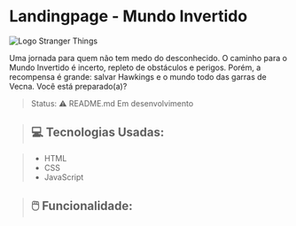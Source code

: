 # Landingpage - Mundo Invertido 

![Logo Stranger Things](https://www.pngegg.com/en/png-fptzg)

<p> Uma jornada para quem não tem medo do desconhecido. O caminho para o Mundo Invertido é incerto, repleto de obstáculos e perigos. Porém, a recompensa é grande: salvar Hawkings e o mundo todo das garras de Vecna. Você está preparado(a)?
</p>

> Status: ⚠️ README.md Em desenvolvimento

> ## 💻 Tecnologias Usadas:

> + HTML
> + CSS
> + JavaScript

> ## 🖱️ Funcionalidade:

> <p> 
</p>
